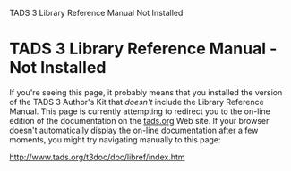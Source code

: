 TADS 3 Library Reference Manual Not Installed

# TADS 3 Library Reference Manual - Not Installed

If you're seeing this page, it probably means that you installed the
version of the TADS 3 Author's Kit that *doesn't* include the Library
Reference Manual. This page is currently attempting to redirect you to
the on-line edition of the documentation on the
[tads.org](http://www.tads.org) Web site. If your browser doesn't
automatically display the on-line documentation after a few moments, you
might try navigating manually to this page:  
  
<http://www.tads.org/t3doc/doc/libref/index.htm>
